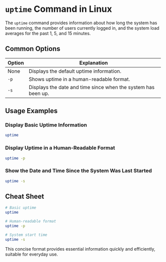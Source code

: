 # `uptime` Command in Linux

The `uptime` command provides information about how long the system has been running, the number of users currently logged in, and the system load averages for the past 1, 5, and 15 minutes.

## Common Options

| Option | Explanation                           |
|--------|---------------------------------------|
| None   | Displays the default uptime information. |
| `-p`   | Shows uptime in a human-readable format. |
| `-s`   | Displays the date and time since when the system has been up. |

## Usage Examples

### Display Basic Uptime Information
```bash
uptime
```

### Display Uptime in a Human-Readable Format
```bash
uptime -p
```

### Show the Date and Time Since the System Was Last Started
```bash
uptime -s
```

## Cheat Sheet

```bash
# Basic uptime
uptime

# Human-readable format
uptime -p

# System start time
uptime -s
```

This concise format provides essential information quickly and efficiently, suitable for everyday use.

